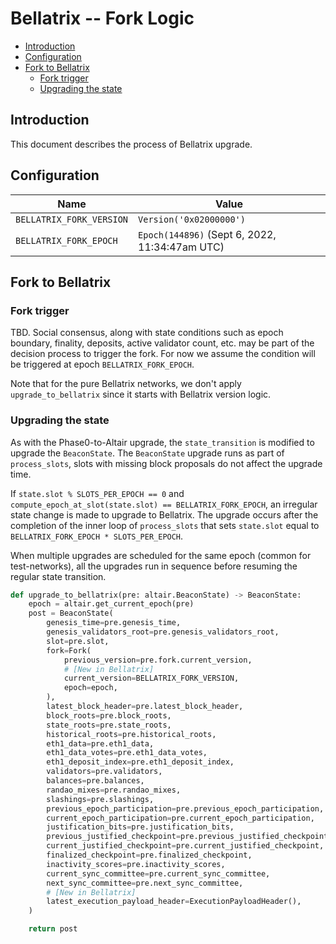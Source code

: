 # Bellatrix -- Fork Logic

<!-- mdformat-toc start --slug=github --no-anchors --maxlevel=6 --minlevel=2 -->

- [Introduction](#introduction)
- [Configuration](#configuration)
- [Fork to Bellatrix](#fork-to-bellatrix)
  - [Fork trigger](#fork-trigger)
  - [Upgrading the state](#upgrading-the-state)

<!-- mdformat-toc end -->

## Introduction

This document describes the process of Bellatrix upgrade.

## Configuration

| Name                     | Value                                          |
| ------------------------ | ---------------------------------------------- |
| `BELLATRIX_FORK_VERSION` | `Version('0x02000000')`                        |
| `BELLATRIX_FORK_EPOCH`   | `Epoch(144896)` (Sept 6, 2022, 11:34:47am UTC) |

## Fork to Bellatrix

### Fork trigger

TBD. Social consensus, along with state conditions such as epoch boundary,
finality, deposits, active validator count, etc. may be part of the decision
process to trigger the fork. For now we assume the condition will be triggered
at epoch `BELLATRIX_FORK_EPOCH`.

Note that for the pure Bellatrix networks, we don't apply `upgrade_to_bellatrix`
since it starts with Bellatrix version logic.

### Upgrading the state

As with the Phase0-to-Altair upgrade, the `state_transition` is modified to
upgrade the `BeaconState`. The `BeaconState` upgrade runs as part of
`process_slots`, slots with missing block proposals do not affect the upgrade
time.

If `state.slot % SLOTS_PER_EPOCH == 0` and
`compute_epoch_at_slot(state.slot) == BELLATRIX_FORK_EPOCH`, an irregular state
change is made to upgrade to Bellatrix. The upgrade occurs after the completion
of the inner loop of `process_slots` that sets `state.slot` equal to
`BELLATRIX_FORK_EPOCH * SLOTS_PER_EPOCH`.

When multiple upgrades are scheduled for the same epoch (common for
test-networks), all the upgrades run in sequence before resuming the regular
state transition.

```python
def upgrade_to_bellatrix(pre: altair.BeaconState) -> BeaconState:
    epoch = altair.get_current_epoch(pre)
    post = BeaconState(
        genesis_time=pre.genesis_time,
        genesis_validators_root=pre.genesis_validators_root,
        slot=pre.slot,
        fork=Fork(
            previous_version=pre.fork.current_version,
            # [New in Bellatrix]
            current_version=BELLATRIX_FORK_VERSION,
            epoch=epoch,
        ),
        latest_block_header=pre.latest_block_header,
        block_roots=pre.block_roots,
        state_roots=pre.state_roots,
        historical_roots=pre.historical_roots,
        eth1_data=pre.eth1_data,
        eth1_data_votes=pre.eth1_data_votes,
        eth1_deposit_index=pre.eth1_deposit_index,
        validators=pre.validators,
        balances=pre.balances,
        randao_mixes=pre.randao_mixes,
        slashings=pre.slashings,
        previous_epoch_participation=pre.previous_epoch_participation,
        current_epoch_participation=pre.current_epoch_participation,
        justification_bits=pre.justification_bits,
        previous_justified_checkpoint=pre.previous_justified_checkpoint,
        current_justified_checkpoint=pre.current_justified_checkpoint,
        finalized_checkpoint=pre.finalized_checkpoint,
        inactivity_scores=pre.inactivity_scores,
        current_sync_committee=pre.current_sync_committee,
        next_sync_committee=pre.next_sync_committee,
        # [New in Bellatrix]
        latest_execution_payload_header=ExecutionPayloadHeader(),
    )

    return post
```
